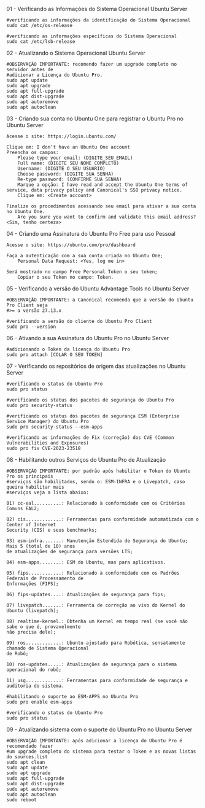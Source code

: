 01 - Verificando as Informações do Sistema Operacional Ubuntu Server

    #verificando as informações da identificação do Sistema Operacional
    sudo cat /etc/os-release

    #verificando as informações específicas do Sistema Operacional
    sudo cat /etc/lsb-release

02 - Atualizando o Sistema Operacional Ubuntu Server

    #OBSERVAÇÃO IMPORTANTE: recomendo fazer um upgrade completo no servidor antes de
    #adicionar a Licença do Ubuntu Pro.
    sudo apt update
    sudo apt upgrade
    sudo apt full-upgrade
    sudo apt dist-upgrade
    sudo apt autoremove
    sudo apt autoclean

03 - Criando sua conta no Ubuntu One para registrar o Ubuntu Pro no Ubuntu Server

    Acesse o site: https://login.ubuntu.com/

    Clique em: I don’t have an Ubuntu One account
    Preencha os campos: 
	    Please type your email: (DIGITE_SEU_EMAIL)
	    Full name: (DIGITE SEU NOME COMPLETO)
	    Username: (DIGITE O SEU USUÁRIO)
	    Choose password: (DIGITE SUA SENHA)
	    Re-type password: (CONFIRME SUA SENHA)
	    Marque a opção: I have read and accept the Ubuntu One terms of service, data privacy policy and Canonical's SSO privacy notice.
	    Clique em: <Create account>

    Finalize os procedimentos acessando seu email para ativar a sua conta no Ubuntu One.
	    Are you sure you want to confirm and validate this email address?
    <Sim, tenho certeza>

04 - Criando uma Assinatura do Ubuntu Pro Free para uso Pessoal

    Acesse o site: https://ubuntu.com/pro/dashboard

    Faça a autenticação com a sua conta criada no Ubuntu One;
	    Personal Data Request: <Yes, log me in>

    Será mostrado no campo Free Personal Token o seu token;
	    Copiar o seu Token no campo: Token.

05 - Verificando a versão do Ubuntu Advantage Tools no Ubuntu Server

    #OBSERVAÇÃO IMPORTANTE: a Canonical recomenda que a versão do Ubuntu Pro Client seja 
    #>= a versão 27.13.x

    #verificando a versão do cliente do Ubuntu Pro Client
    sudo pro --version

06 - Ativando a sua Assinatura do Ubuntu Pro no Ubuntu Server

    #adicionando o Token da licença do Ubuntu Pro
    sudo pro attach [COLAR O SEU TOKEN]

07 - Verificando os repositórios de origem das atualizações no Ubuntu Server

    #verificando o status do Ubuntu Pro
    sudo pro status

    #verificando os status dos pacotes de segurança do Ubuntu Pro
    sudo pro security-status

    #verificando os status dos pacotes de segurança ESM (Enterprise Service Manager) do Ubuntu Pro
    sudo pro security-status --esm-apps

    #verificando as informações de Fix (correção) dos CVE (Common Vulnerabilities and Exposures)
    sudo pro fix CVE-2023-23518

08 - Habilitando outros Serviços do Ubuntu Pro de Atualização

    #OBSERVAÇÃO IMPORTANTE: por padrão após habilitar o Token do Ubuntu Pro os principais 
    #serviços são habilitados, sendo o: ESM-INFRA e o Livepatch, caso queira habilitar mais 
    #serviços veja a lista abaixo:

    01) cc-eal..........: Relacionado à conformidade com os Critérios Comuns EAL2;

    02) cis.............: Ferramentas para conformidade automatizada com o Center of Internet 
    Security (CIS) e seus benchmarks;

    03) esm-infra.......: Manutenção Estendida de Segurança do Ubuntu; Mais 5 (total de 10) anos
    de atualizações de segurança para versões LTS;

    04) esm-apps........: ESM do Ubuntu, mas para aplicativos.

    05) fips............: Relacionado à conformidade com os Padrões Federais de Processamento de 
    Informações (FIPS);

    06) fips-updates....: Atualizações de segurança para fips;

    07) livepatch.......: Ferramenta de correção ao vivo do Kernel do Ubuntu (livepatch);

    08) realtime-kernel.: Obtenha um Kernel em tempo real (se você não sabe o que é, provavelmente
    não precisa dele);

    09) ros.............: Ubuntu ajustado para Robótica, sensatamente chamado de Sistema Operacional 
    de Robô;

    10) ros-updates.....: Atualizações de segurança para o sistema operacional do robô;

    11) usg.............: Ferramentas para conformidade de segurança e auditoria do sistema.

    #habilitando o suporte ao ESM-APPS no Ubuntu Pro
    sudo pro enable esm-apps

    #verificando o status do Ubuntu Pro
    sudo pro status

09 - Atualizando sistema com o suporte do Ubuntu Pro no Ubuntu Server

    #OBSERVAÇÃO IMPORTANTE: após adicionar a licença do Ubuntu Pro é recomendado fazer
    #um upgrade completo do sistema para testar o Token e as novas listas do sources.list
    sudo apt clean
    sudo apt update
    sudo apt upgrade
    sudo apt full-upgrade
    sudo apt dist-upgrade
    sudo apt autoremove
    sudo apt autoclean
    sudo reboot
